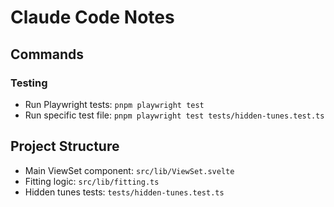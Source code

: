 # Claude Code Notes

## Commands

### Testing
- Run Playwright tests: `pnpm playwright test`
- Run specific test file: `pnpm playwright test tests/hidden-tunes.test.ts`

## Project Structure
- Main ViewSet component: `src/lib/ViewSet.svelte`
- Fitting logic: `src/lib/fitting.ts`
- Hidden tunes tests: `tests/hidden-tunes.test.ts`